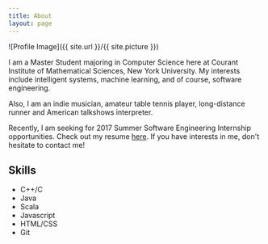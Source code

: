 ```yaml
---
title: About
layout: page
---
```

![Profile Image]({{ site.url }}/{{ site.picture }})

<p>I am a Master Student majoring in Computer Science here at Courant Institute of Mathematical Sciences, New York University. My interests include intelligent systems, machine learning, and of course, software engineering.</p>

<p>Also, I am an indie musician, amateur table tennis player, long-distance runner and American talkshows interpreter.</p>

<p>Recently, I am seeking for 2017 Summer Software Engineering Internship opportunities. Check out my resume <a href="http://cims.nyu.edu/~yl4339/resume.html">here</a>. If you have interests in me, don't hesitate to contact me!</p>

<h2>Skills</h2>

<ul class="skill-list">
    <li>C++/C</li>
    <li>Java</li>
    <li>Scala</li>
    <li>Javascript</li>
	<li>HTML/CSS</li>
	<li>Git</li>
</ul>
